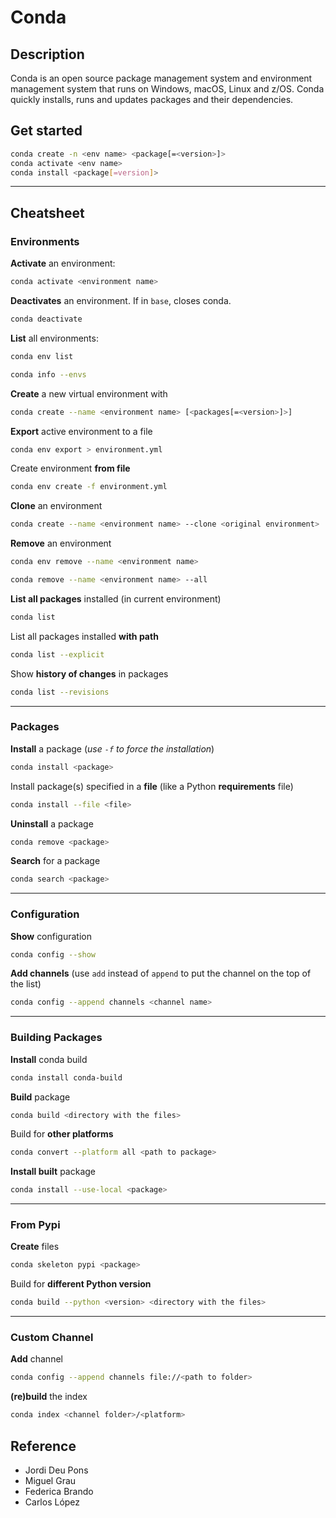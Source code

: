 # Conda

## Description

Conda is an open source package management system and environment management system that runs on Windows, macOS, Linux and z/OS. Conda quickly installs, runs and updates packages and their dependencies.

## Get started

```bash
conda create -n <env name> <package[=<version>]>
conda activate <env name>
conda install <package[=version]>
```

---

## Cheatsheet

### Environments

**Activate** an environment:

```bash
conda activate <environment name>
```

**Deactivates** an environment. If in `base`, closes conda.

```bash
conda deactivate
```

**List** all environments:

```bash
conda env list
```

```bash
conda info --envs
```

**Create** a new virtual environment with <packages>

```bash
conda create --name <environment name> [<packages[=<version>]>]
```

**Export** active environment to a file

```bash
conda env export > environment.yml
```

Create environment **from file**

```bash
conda env create -f environment.yml
```

**Clone** an environment

```bash
conda create --name <environment name> --clone <original environment>
```

**Remove** an environment

```bash
conda env remove --name <environment name>
```

```bash
conda remove --name <environment name> --all
```

**List all packages** installed (in current environment)

```bash
conda list
```

List all packages installed **with path**

```bash
conda list --explicit
```

Show **history of changes** in packages

```bash
conda list --revisions
```

---

### Packages

**Install** a package (_use `-f` to force the installation_)

```bash
conda install <package>
```

Install package(s) specified in a **file** (like a Python **requirements** file)

```bash
conda install --file <file>
```

**Uninstall** a package

```bash
conda remove <package>
```

**Search** for a package

```bash
conda search <package>
```

---

### Configuration

**Show** configuration

```bash
conda config --show
```

**Add channels** (use `add` instead of `append` to put the channel on the top of the list)

```bash
conda config --append channels <channel name>
```

---

### Building Packages

**Install** conda build

```bash
conda install conda-build
```

**Build** package

```bash
conda build <directory with the files>
```

Build for **other platforms**

```bash
conda convert --platform all <path to package>
```

**Install built** package

```bash
conda install --use-local <package>
```

---

### From Pypi

**Create** files

```bash
conda skeleton pypi <package>
```

Build for **different Python version**

```bash
conda build --python <version> <directory with the files>
```

---

### Custom Channel

**Add** channel

```bash
conda config --append channels file://<path to folder>
```

**(re)build** the index

```bash
conda index <channel folder>/<platform>
```

## Reference

- Jordi Deu Pons
- Miguel Grau
- Federica Brando
- Carlos López
